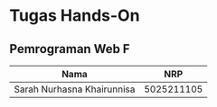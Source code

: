 # Tugas Hands-On
## Pemrograman Web F

| Nama | NRP |
| ------ | ------ |
| Sarah Nurhasna Khairunnisa | 5025211105 |
